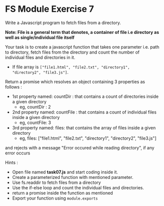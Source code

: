 # FS Module Exercise 7

Write a Javascript program to fetch files from a directory.

**Note: File is a general term that denotes, a container of file i.e directory as well as single/individual file itself**

Your task is to create a javascript function that takes one parameter i.e. path to directory, 
fetch files from the directory and count the number of individual files and directories in it.

- If file array is `["file1.html", "file2.txt", "directory1", "directory2", "file3.js"]`.

Return a promise which resolves an object containing 3 properties as follows :

- 1st property named: countDir : that contains a count of directories inside a given directory
  - eg, countDir : 2
- 2nd property named: countFile : that contains a count of individual files inside a given directory
  - eg, countFile: 3
- 3rd property named: files: that contains the array of files inside a given directory
  - eg, files: ["file1.html", "file2.txt", "directory1", "directory2", "file3.js"]



and rejects with a message "Error occured while reading directory", if any error occurs

Hints :

- Open file named **task07.js** and start coding inside it.
- Create a parameterized function with mentioned parameter.
- Use fs.readdir to fetch files from a directory
- Use the if-else loop and count the individual files and directories.
- return a promise inside the function as mentioned
- Export your function using `module.exports`
